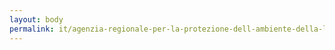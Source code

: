 ```yaml
---
layout: body
permalink: it/agenzia-regionale-per-la-protezione-dell-ambiente-della-lombardia/
---
```


